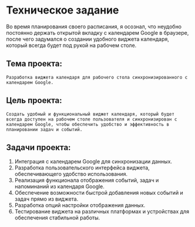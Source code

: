 # Техническое задание
Во время планирования своего расписания, я осознал, что неудобно постоянно держать открытой вкладку с календарем Google в браузере, после чего задумался о создании удобного виджета календаря, который всегда будет под рукой на рабочем столе.
## Тема проекта:
    Разработка виджета календаря для рабочего стола синхронизированного с календарем Google.
## Цель проекта:
    Создать удобный и функциональный виджет календаря, который будет всегда доступен на рабочем столе пользователя и синхронизирован с календарем Google, чтобы обеспечить удобство и эффективность в планировании задач и событий.
## Задачи проекта:
1. Интеграция с календарем Google для синхронизации данных.
2. Разработка пользовательского интерфейса виджета, обеспечивающего удобство использования.
3. Реализация функционала отображения событий, задач и напоминаний из календаря Google.
4. Обеспечение возможности быстрой добавления новых событий и задач прямо из виджета.
5. Разработка опций настройки отображения данных.
6. Тестирование виджета на различных платформах и устройствах для обеспечения стабильной работы.